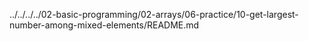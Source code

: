 ../../../../02-basic-programming/02-arrays/06-practice/10-get-largest-number-among-mixed-elements/README.md